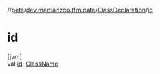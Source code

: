 //[pets](../../../index.md)/[dev.martianzoo.tfm.data](../index.md)/[ClassDeclaration](index.md)/[id](id.md)

# id

[jvm]\
val [id](id.md): [ClassName](../../dev.martianzoo.tfm.pets.ast/-class-name/index.md)
